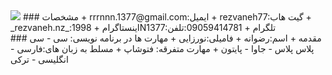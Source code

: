 <img src="http://s15.picofile.com/file/8409825218/MYXJ_20201003000232292_save.jpg">
### مشخصات
+ rrrnnn.1377@gmail.com:ایمیل
+ rezvaneh77:گیت هاب
+ _rezvaneh.nz_:اینستاگرام
+  1998N1377:تلگرام
+ 09059414781:تلفن
<br>
### مقدمه
+ اسم:رضوانه
+ فامیلی:نورزایی
+ مهارت ها در برنامه نویسی: سی - سی پلاس پلاس - جاوا - پایتون
+ مهارت متفرقه: فتوشاپ
+ مسلط به زبان های:فارسی - انگلیسی - ترکی
